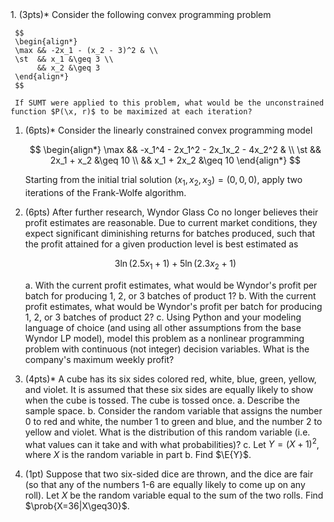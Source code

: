 <div class='assignmentContainer' id='Homework 11' sub-name='Convex programming, probability basics' due='2023-11-13'>
<div>
1. (3pts)* Consider the following convex programming problem

     $$
     \begin{align*}
     \max && -2x_1 - (x_2 - 3)^2 & \\
     \st  && x_1 &\geq 3 \\
          && x_2 &\geq 3
     \end{align*}
     $$

     If SUMT were applied to this problem, what would be the unconstrained function $P(\x, r)$ to be maximized at each iteration?

1. (6pts)\* Consider the linearly constrained convex programming model

     $$
     \begin{align*}
     \max && -x_1^4 - 2x_1^2 - 2x_1x_2 - 4x_2^2 & \\
     \st  && 2x_1 + x_2 &\geq 10 \\
          && x_1 + 2x_2 &\geq 10
     \end{align*}
     $$

     Starting from the initial trial solution $(x_1, x_2, x_3) = (0, 0, 0)$, apply two iterations of the Frank-Wolfe algorithm.

1. (6pts) After further research, Wyndor Glass Co no longer believes their profit estimates are reasonable. Due to current market conditions, they expect significant diminishing returns for batches produced, such that the profit attained for a given production level is best estimated as

   $$
   3\ln(2.5x_1 + 1) + 5\ln(2.3x_2 + 1)
   $$

   a. With the current profit estimates, what would be Wyndor's profit per batch for producing 1, 2, or 3 batches of product 1?
   b. With the current profit estimates, what would be Wyndor's profit per batch for producing 1, 2, or 3 batches of product 2?
   c. Using Python and your modeling language of choice (and using all other assumptions from the base Wyndor LP model), model this problem as a nonlinear programming problem with continuous (not integer) decision variables. What is the company's maximum weekly profit?

1. (4pts)\* A cube has its six sides colored red, white, blue, green, yellow, and violet. It is assumed that these six sides are equally likely to show when the cube is tossed. The cube is tossed once.
   a. Describe the sample space.
   b. Consider the random variable that assigns the number 0 to red and white, the number 1 to green and blue, and the number 2 to yellow and violet. What is the distribution of this random variable (i.e. what values can it take and with what probabilities)?
   c. Let $Y = (X + 1)^2$, where $X$ is the random variable in part b. Find $\E{Y}$.

1. (1pt) Suppose that two six-sided dice are thrown, and the dice are fair (so that any of the numbers 1-6 are equally likely to come up on any roll). Let $X$ be the random variable equal to the sum of the two rolls. Find $\prob{X=36|X\geq30}$.

</div>
</div>
